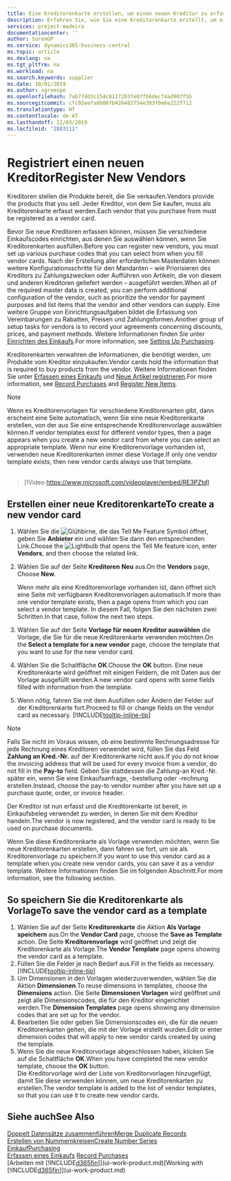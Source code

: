 ```yaml
---
title: Eine Kreditorenkarte erstellen, um einen neuen Kreditor zu erfassen | Microsoft Docs
description: Erfahren Sie, wie Sie eine Kreditorenkarte erstellt, um einen neuen Kreditor oder einem Lieferanten zu erfassen.
services: project-madeira
documentationcenter: ''
author: SorenGP
ms.service: dynamics365-business-central
ms.topic: article
ms.devlang: na
ms.tgt_pltfrm: na
ms.workload: na
ms.search.keywords: supplier
ms.date: 10/01/2019
ms.author: sgroespe
ms.openlocfilehash: 7ab77dd3c154c81172037e07fb6decf4ad907f5b
ms.sourcegitcommit: cfc92eefa8b06fb426482f54e393f0e6e222f712
ms.translationtype: HT
ms.contentlocale: de-AT
ms.lasthandoff: 12/03/2019
ms.locfileid: "2883111"
---
```

# <a name="register-new-vendors"></a><span data-ttu-id="1736b-103">Registriert einen neuen Kreditor</span><span class="sxs-lookup"><span data-stu-id="1736b-103">Register New Vendors</span></span>
<span data-ttu-id="1736b-104">Kreditoren stellen die Produkte bereit, die Sie verkaufen.</span><span class="sxs-lookup"><span data-stu-id="1736b-104">Vendors provide the products that you sell.</span></span> <span data-ttu-id="1736b-105">Jeder Kreditor, von dem Sie kaufen, muss als Kreditorenkarte erfasst werden.</span><span class="sxs-lookup"><span data-stu-id="1736b-105">Each vendor that you purchase from must be registered as a vendor card.</span></span>

<span data-ttu-id="1736b-106">Bevor Sie neue Kreditoren erfassen können, müssen Sie verschiedene Einkaufscodes einrichten, aus denen Sie auswählen können, wenn Sie Kreditorenkarten ausfüllen.</span><span class="sxs-lookup"><span data-stu-id="1736b-106">Before you can register new vendors, you must set up various purchase codes that you can select from when you fill vendor cards.</span></span> <span data-ttu-id="1736b-107">Nach der Erstellung aller erforderlichen Masterdaten können weitere Konfigurationsschritte für den Mandanten – wie Priorisieren des Kreditors zu Zahlungszwecken oder Aufführen von Artikeln, die von diesem und anderen Kreditoren geliefert werden – ausgeführt werden.</span><span class="sxs-lookup"><span data-stu-id="1736b-107">When all of the required master data is created, you can perform additional configuration of the vendor, such as prioritize the vendor for payment purposes and list items that the vendor and other vendors can supply.</span></span> <span data-ttu-id="1736b-108">Eine weitere Gruppe von Einrichtungsaufgaben bildet die Erfassung von Vereinbarungen zu Rabatten, Preisen und Zahlungsformen.</span><span class="sxs-lookup"><span data-stu-id="1736b-108">Another group of setup tasks for vendors is to record your agreements concerning discounts, prices, and payment methods.</span></span> <span data-ttu-id="1736b-109">Weitere Informationen finden Sie unter [Einrichten des Einkaufs](purchasing-setup-purchasing.md).</span><span class="sxs-lookup"><span data-stu-id="1736b-109">For more information, see [Setting Up Purchasing](purchasing-setup-purchasing.md).</span></span>

<span data-ttu-id="1736b-110">Kreditorenkarten verwahren die Informationen, die benötigt werden, um Produkte vom Kreditor einzukaufen.</span><span class="sxs-lookup"><span data-stu-id="1736b-110">Vendor cards hold the information that is required to buy products from the vendor.</span></span> <span data-ttu-id="1736b-111">Weitere Informationen finden Sie unter [Erfassen eines Einkaufs](purchasing-how-record-purchases.md) und [Neue Artikel registrieren](inventory-how-register-new-items.md).</span><span class="sxs-lookup"><span data-stu-id="1736b-111">For more information, see [Record Purchases](purchasing-how-record-purchases.md) and [Register New Items](inventory-how-register-new-items.md).</span></span>

> [!NOTE]  
>   <span data-ttu-id="1736b-112">Wenn es Kreditorenvorlagen für verschiedene Kreditorenarten gibt, dann erscheint eine Seite automatisch, wenn Sie eine neue Kreditorenkarte erstellen, von der aus Sie eine entsprechende Kreditorenvorlage auswählen können.</span><span class="sxs-lookup"><span data-stu-id="1736b-112">If vendor templates exist for different vendor types, then a page appears when you create a new vendor card from where you can select an appropriate template.</span></span> <span data-ttu-id="1736b-113">Wenn nur eine Kreditorenvorlage vorhanden ist, verwenden neue Kreditorenkarten immer diese Vorlage.</span><span class="sxs-lookup"><span data-stu-id="1736b-113">If only one vendor template exists, then new vendor cards always use that template.</span></span>
<br><br>  

> [!Video https://www.microsoft.com/videoplayer/embed/RE3PZtd]

## <a name="to-create-a-new-vendor-card"></a><span data-ttu-id="1736b-114">Erstellen einer neue Kreditorenkarte</span><span class="sxs-lookup"><span data-stu-id="1736b-114">To create a new vendor card</span></span>
1. <span data-ttu-id="1736b-115">Wählen Sie die ![Glühbirne, die das Tell Me Feature](media/ui-search/search_small.png "Tell Me-Funktion") Symbol öffnet, geben Sie **Anbieter** ein und wählen Sie dann den entsprechenden Link.</span><span class="sxs-lookup"><span data-stu-id="1736b-115">Choose the ![Lightbulb that opens the Tell Me feature](media/ui-search/search_small.png "Tell me what you want to do") icon, enter **Vendors**, and then choose the related link.</span></span>  
2. <span data-ttu-id="1736b-116">Wählen Sie auf der Seite **Kreditoren** **Neu** aus.</span><span class="sxs-lookup"><span data-stu-id="1736b-116">On the **Vendors** page, Choose **New**.</span></span>

    <span data-ttu-id="1736b-117">Wenn mehr als eine Kreditorenvorlage vorhanden ist, dann öffnet sich eine Seite mit verfügbaren Kreditorenvorlagen automatisch.</span><span class="sxs-lookup"><span data-stu-id="1736b-117">If more than one vendor template exists, then a page opens from which you can select a vendor template.</span></span> <span data-ttu-id="1736b-118">In diesem Fall, folgen Sie den nächsten zwei Schritten.</span><span class="sxs-lookup"><span data-stu-id="1736b-118">In that case, follow the next two steps.</span></span>
3. <span data-ttu-id="1736b-119">Wählen Sie auf der Seite **Vorlage für neuen Kreditor auswählen** die Vorlage, die Sie für die neue Kreditorenkarte verwenden möchten.</span><span class="sxs-lookup"><span data-stu-id="1736b-119">On the **Select a template for a new vendor** page, choose the template that you want to use for the new vendor card.</span></span>
4. <span data-ttu-id="1736b-120">Wählen Sie die Schaltfläche **OK**.</span><span class="sxs-lookup"><span data-stu-id="1736b-120">Choose the **OK** button.</span></span> <span data-ttu-id="1736b-121">Eine neue Kreditorenkarte wird geöffnet mit einigen Feldern, die mit Daten aus der Vorlage ausgefüllt werden.</span><span class="sxs-lookup"><span data-stu-id="1736b-121">A new vendor card opens with some fields filled with information from the template.</span></span>
5. <span data-ttu-id="1736b-122">Wenn nötig, fahren Sie mit dem Ausfüllen oder Ändern der Felder auf der Kreditorenkarte fort.</span><span class="sxs-lookup"><span data-stu-id="1736b-122">Proceed to fill or change fields on the vendor card as necessary.</span></span> [!INCLUDE[tooltip-inline-tip](includes/tooltip-inline-tip_md.md)]

> [!NOTE]  
>   <span data-ttu-id="1736b-123">Falls Sie nicht im Voraus wissen, ob eine bestimmte Rechnungsadresse für jede Rechnung eines Kreditoren verwendet wird, füllen Sie das Feld **Zahlung an Kred.-Nr.** auf der Kreditorenkarte nicht aus.</span><span class="sxs-lookup"><span data-stu-id="1736b-123">If you do not know the invoicing address that will be used for every invoice from a vendor, do not fill in the **Pay-to** field.</span></span> <span data-ttu-id="1736b-124">Geben Sie stattdessen die Zahlung-an Kred.-Nr. später ein, wenn Sie eine Einkaufsanfrage, -bestellung oder -rechnung erstellen.</span><span class="sxs-lookup"><span data-stu-id="1736b-124">Instead, choose the pay-to vendor number after you have set up a purchase quote, order, or invoice header.</span></span>

<span data-ttu-id="1736b-125">Der Kreditor ist nun erfasst und die Kreditorenkarte ist bereit, in Einkaufsbeleg verwendet zu werden, in denen Sie mit dem Kreditor handeln.</span><span class="sxs-lookup"><span data-stu-id="1736b-125">The vendor is now registered, and the vendor card is ready to be used on purchase documents.</span></span>

<span data-ttu-id="1736b-126">Wenn Sie diese Kreditorenkarte als Vorlage verwenden möchten, wenn Sie neue Kreditorenkarten erstellen, dann fahren sie fort, um sie als Kreditorenvorlage zu speichern.</span><span class="sxs-lookup"><span data-stu-id="1736b-126">If you want to use this vendor card as a template when you create new vendor cards, you can save it as a vendor template.</span></span> <span data-ttu-id="1736b-127">Weitere Informationen finden Sie im folgenden Abschnitt.</span><span class="sxs-lookup"><span data-stu-id="1736b-127">For more information, see the following section.</span></span>

## <a name="to-save-the-vendor-card-as-a-template"></a><span data-ttu-id="1736b-128">So speichern Sie die Kreditorenkarte als Vorlage</span><span class="sxs-lookup"><span data-stu-id="1736b-128">To save the vendor card as a template</span></span>
1. <span data-ttu-id="1736b-129">Wählen Sie auf der Seite **Kreditorenkarte** die Aktion **Als Vorlage speichern** aus.</span><span class="sxs-lookup"><span data-stu-id="1736b-129">On the **Vendor Card** page, choose the **Save as Template** action.</span></span> <span data-ttu-id="1736b-130">Die Seite **Kreditorenvorlage** wird geöffnet und zeigt die Kreditorenkarte als Vorlage.</span><span class="sxs-lookup"><span data-stu-id="1736b-130">The **Vendor Template** page opens showing the vendor card as a template.</span></span>
2. <span data-ttu-id="1736b-131">Füllen Sie die Felder je nach Bedarf aus.</span><span class="sxs-lookup"><span data-stu-id="1736b-131">Fill in the fields as necessary.</span></span> [!INCLUDE[tooltip-inline-tip](includes/tooltip-inline-tip_md.md)]
3. <span data-ttu-id="1736b-132">Um Dimensionen in den Vorlagen wiederzuverwenden, wählen Sie die Aktion **Dimensionen**.</span><span class="sxs-lookup"><span data-stu-id="1736b-132">To reuse dimensions in templates, choose the **Dimensions** action.</span></span> <span data-ttu-id="1736b-133">Die Seite **Dimensionen Vorlagen** wird geöffnet und zeigt alle Dimensionscodes, die für den Kreditor eingerichtet werden.</span><span class="sxs-lookup"><span data-stu-id="1736b-133">The **Dimension Templates** page opens showing any dimension codes that are set up for the vendor.</span></span>
4. <span data-ttu-id="1736b-134">Bearbeiten Sie oder geben Sie Dimensionscodes ein, die für die neuen Kreditorenkarten gelten, die mit der Vorlage erstellt wurden.</span><span class="sxs-lookup"><span data-stu-id="1736b-134">Edit or enter dimension codes that will apply to new vendor cards created by using the template.</span></span>
5. <span data-ttu-id="1736b-135">Wenn Sie die neue Kreditorvorlage abgeschlossen haben, klicken Sie auf die Schaltfläche **OK**.</span><span class="sxs-lookup"><span data-stu-id="1736b-135">When you have completed the new vendor template, choose the **OK** button.</span></span>  
   <span data-ttu-id="1736b-136">Die Kreditorvorlage wird der Liste von Kreditorvorlagen hinzugefügt, damit Sie diese verwenden können, um neue Kreditorenkarten zu erstellen.</span><span class="sxs-lookup"><span data-stu-id="1736b-136">The vendor template is added to the list of vendor templates, so that you can use it to create new vendor cards.</span></span>

## <a name="see-also"></a><span data-ttu-id="1736b-137">Siehe auch</span><span class="sxs-lookup"><span data-stu-id="1736b-137">See Also</span></span>
[<span data-ttu-id="1736b-138">Doppelt Datensätze zusammenführen</span><span class="sxs-lookup"><span data-stu-id="1736b-138">Merge Duplicate Records</span></span>](sales-how-merge-duplicate-records.md)  
[<span data-ttu-id="1736b-139">Erstellen von Nummernkreisen</span><span class="sxs-lookup"><span data-stu-id="1736b-139">Create Number Series</span></span>](ui-create-number-series.md)  
[<span data-ttu-id="1736b-140">Einkauf</span><span class="sxs-lookup"><span data-stu-id="1736b-140">Purchasing</span></span>](purchasing-manage-purchasing.md)  
<span data-ttu-id="1736b-141">[Erfassen eines Einkaufs](purchasing-how-record-purchases.md) </span><span class="sxs-lookup"><span data-stu-id="1736b-141">[Record Purchases](purchasing-how-record-purchases.md) </span></span>  
<span data-ttu-id="1736b-142">[Arbeiten mit [!INCLUDE[d365fin](includes/d365fin_md.md)]](ui-work-product.md)</span><span class="sxs-lookup"><span data-stu-id="1736b-142">[Working with [!INCLUDE[d365fin](includes/d365fin_md.md)]](ui-work-product.md)</span></span>  
